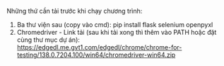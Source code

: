 Những thứ cần tải trước khi chạy chương trình:
1. Ba thư viện sau (copy vào cmd): pip install flask selenium openpyxl
2. Chromedriver - Link tải (sau khi tải xong thì thêm vào PATH hoặc đặt cùng thư mục dự án): https://edgedl.me.gvt1.com/edgedl/chrome/chrome-for-testing/138.0.7204.100/win64/chromedriver-win64.zip
